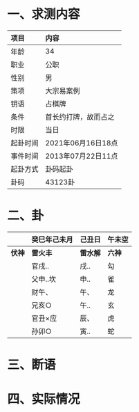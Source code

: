 # 一、求测内容
|项目|内容|
|:-|:-|
|年龄|34|
|职业|公职|
|性别|男|
|策项|大宗易案例|
|钥语|占棋牌|
|条件|首长约打牌，故而占之|
|时限|当日|
|起卦时间|2021年06月16日18点|
|事件时间|2013年07月22日11点|
|起卦方式|卦码起卦|
|卦码|43123卦|

# 二、卦
||癸巳年己未月|己丑日|午未空|
|:-|:-|:-|:-|
|**伏神**|**雷火丰**|**雷水解**|**六神**|
||官戌..|戌..|勾|
||父申..坎|申..|雀|
||财午、|午、|龙|
||兄亥○|午..|玄|
||官丑×应|辰、|虎|
||孙卯○|寅..|蛇|


# 三、断语

# 四、实际情况